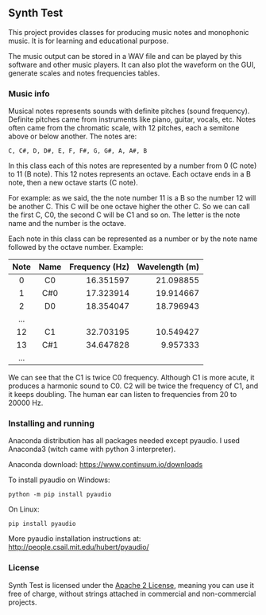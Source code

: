 ## Synth Test

This project provides classes for producing music notes and monophonic
music. It is for learning and educational purpose.

The music output can be stored in a WAV file and can be played by this
software and other music players. It can also plot the waveform on the
GUI, generate scales and notes frequencies tables.

### Music info

Musical notes represents sounds with definite pitches (sound
frequency). Definite pitches came from instruments like piano,
guitar, vocals, etc. Notes often came from the chromatic scale, with
12 pitches, each a semitone above or below another. The notes are:

`C, C#, D, D#, E, F, F#, G, G#, A, A#, B`

In this class each of this notes are represented by a number from 0
(C note) to 11 (B note). This 12 notes represents an octave. Each
octave ends in a B note, then a new octave starts (C note).

For example: as we said, the the note number 11 is a B so the number
12 will be another C. This C will be one octave higher the other C.
So we can call the first C, C0, the second C will be C1 and so on.
The letter is the note name and the number is the octave.

Each note in this class can be represented as a number or by the
note name followed by the octave number. Example:

| Note | Name | Frequency (Hz) | Wavelength (m)|
|:----:|:----:|---------------:|--------------:|
|    0 |   C0 |      16.351597 |     21.098855 |
|    1 |  C#0 |      17.323914 |     19.914667 |
|    2 |   D0 |      18.354047 |     18.796943 |
|...   |      |                |               |
|   12 |   C1 |      32.703195 |     10.549427 |
|   13 |  C#1 |      34.647828 |      9.957333 |
|...   |      |                |               |

We can see that the C1 is twice C0 frequency. Although C1 is more
acute, it produces a harmonic sound to C0. C2 will be twice the
frequency of C1, and it keeps doubling. The human ear can listen to
frequencies from 20 to 20000 Hz.

### Installing and running

Anaconda distribution has all packages needed except pyaudio. I used
Anaconda3 (witch came with python 3 interpreter).

Anaconda download: https://www.continuum.io/downloads

To install pyaudio on Windows:
```
python -m pip install pyaudio
```

On Linux:
```
pip install pyaudio
```

More pyaudio installation instructions at:
http://people.csail.mit.edu/hubert/pyaudio/

### License
Synth Test is licensed under the
[Apache 2 License](http://www.apache.org/licenses/LICENSE-2.0.html),
meaning you can use it free of charge, without strings attached in
commercial and non-commercial projects.